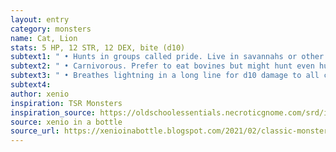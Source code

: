 ```yaml
---
layout: entry 
category: monsters
name: Cat, Lion
stats: 5 HP, 12 STR, 12 DEX, bite (d10)
subtext1: " • Hunts in groups called pride. Live in savannahs or other similar drylands."
subtext2: " • Carnivorous. Prefer to eat bovines but might hunt even humans."
subtext3: " • Breathes lightning in a long line for d10 damage to all caught."
subtext4: 
author: xenio
inspiration: TSR Monsters
inspiration_source: https://oldschoolessentials.necroticgnome.com/srd/index.php/Monster_Descriptions
source: xenio in a bottle
source_url: https://xenioinabottle.blogspot.com/2021/02/classic-monsters-for-cairnito-part-1.html
---
```

